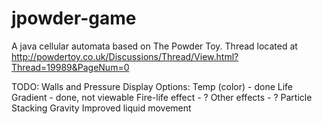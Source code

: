 # jpowder-game
A java cellular automata based on The Powder Toy.
Thread located at http://powdertoy.co.uk/Discussions/Thread/View.html?Thread=19989&PageNum=0

TODO:
Walls and Pressure
Display Options:
  Temp (color) - done
  Life Gradient - done, not viewable
  Fire-life effect - ?
  Other effects - ?
Particle Stacking
Gravity
Improved liquid movement
